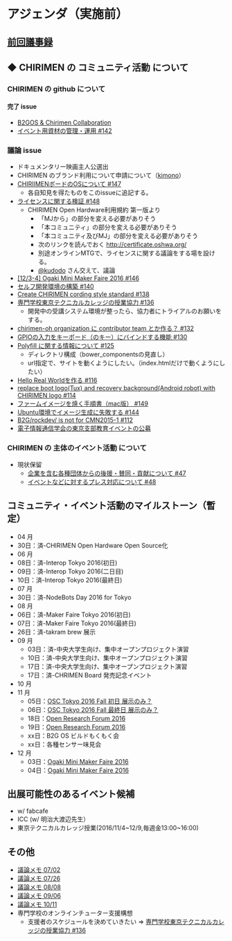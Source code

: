 # アジェンダ（実施前）

## [前回議事録](meeting-2016.10.11.md)

## ◆ CHIRIMEN の コミュニティ活動 について
### CHIRIMEN の github について
#### 完了 issue
* [B2GOS & Chirimen Collaboration](https://discourse.mozilla-community.org/t/b2gos-chirimen-collaboration/10749)
* [イベント用資材の管理・運用 #142](https://github.com/chirimen-oh/any-issues/issues/142)

###  議論 issue
* ドキュメンタリー映画主人公選出
* CHIRIMEN のブランド利用について申請について（[kimono](https://github.com/chirimen-oh/Cases/tree/master/kimono)）
* [CHIRIIMENボードのOSについて #147](https://github.com/chirimen-oh/any-issues/issues/147)
  * 各自知見を得たものをこのissueに追記する。
* [ライセンスに関する検証  #148](https://github.com/chirimen-oh/any-issues/issues/148)
  * CHIRIMEN Open Hardware利用規約 第一版より
    * 「MJから」の部分を変える必要がありそう
    * 「本コミュニティ」の部分を変える必要がありそう
    * 「本コミュニティ及びMJ」の部分を変える必要がありそう
    * 次のリンクを読んでおく http://certificate.oshwa.org/
    * 別途オンラインMTGで、ライセンスに関する議論をする場を設ける。
    * [@kudodo](https://github.com/kudodo) さん交えて、議論
* [[12/3-4] Ogaki Mini Maker Faire 2016 #146](https://github.com/chirimen-oh/any-issues/issues/146)
* [セルフ開発環境の構築 #140](https://github.com/chirimen-oh/any-issues/issues/140)
* [Create CHIRIMEN cording style standard #138](https://github.com/chirimen-oh/any-issues/issues/138)
* [専門学校東京テクニカルカレッジの授業協力 #136](https://github.com/chirimen-oh/any-issues/issues/136)
  * 開発中の受講システム環境が整ったら、協力者にトライアルのお願いをする。
* [chirimen-oh organization に contributor team とか作る？ #132](https://github.com/chirimen-oh/any-issues/issues/132)
* [GPIOの入力をキーボード（のキー）にバインドする機能 #130](https://github.com/chirimen-oh/any-issues/issues/130)
* [Polyfill に関する情報について #125](https://github.com/chirimen-oh/any-issues/issues/125)
  * ディレクトリ構成（bower_componentsの見直し）
  * url指定で、サイトを動くようにしたい。（index.htmlだけで動くようにしたい）
* [Hello Real Worldを作る #116](https://github.com/chirimen-oh/any-issues/issues/116)
* [replace boot logo(Tux) and recovery background(Android robot) with CHIRIMEN logo #114](https://github.com/chirimen-oh/any-issues/issues/114)
* [ファームイメージを焼く手順書（mac版） #149](https://github.com/chirimen-oh/any-issues/issues/149)
* [Ubuntu環境でイメージ生成に失敗する #144](https://github.com/chirimen-oh/any-issues/issues/144)
* [B2G/rockdev/ is not for CMN2015-1 #112](https://github.com/chirimen-oh/any-issues/issues/112)
* [電子情報通信学会の東京支部教育イベントの公募](https://github.com/chirimen-oh/any-issues/issues/153)

### CHIRIMEN の 主体のイベント活動 について
* 現状保留
  * [ 企業を含む各種団体からの後援・賛同・貢献について #47  ](https://is.gd/y9GQVO)
  * [ イベントなどに対するプレス対応について #48  ](https://is.gd/03PdBo)

## コミュニティ・イベント活動のマイルストーン（暫定）
* 04 月
 * 30日：済-CHIRIMEN Open Hardware Open Source化
* 06 月
 * 08日：済-Interop Tokyo 2016(初日)
 * 09日：済-Interop Tokyo 2016(二日目)
 * 10日：済-Interop Tokyo 2016(最終日)
* 07 月
 * 30日：済-NodeBots Day 2016 for Tokyo
* 08 月
 * 06日：済-Maker Faire Tokyo 2016(初日)
 * 07日：済-Maker Faire Tokyo 2016(最終日)
 * 26日：済-takram brew 展示
* 09 月
  * 03日：済-中央大学生向け、集中オープンプロジェクト演習
  * 10日：済-中央大学生向け、集中オープンプロジェクト演習
  * 17日：済-中央大学生向け、集中オープンプロジェクト演習
  * 17日：済-CHRIMEN Board 発売記念イベント
* 10 月
* 11 月
  * 05日：[OSC Tokyo 2016 Fall 初日 展示のみ？](www.ospn.jp/osc2016-fall/)
  * 06日：[OSC Tokyo 2016 Fall 最終日 展示のみ？](www.ospn.jp/osc2016-fall/)
  * 18日：[Open Research Forum 2016](http://orf.sfc.keio.ac.jp/2016/)
  * 19日：[Open Research Forum 2016](http://orf.sfc.keio.ac.jp/2016/)
  * xx日：B2G OS ビルドもくもく会
  * xx日：各種センサー味見会
* 12 月
  * 03日：[Ogaki Mini Maker Faire 2016](http://ommf.iamas.ac.jp/)
  * 04日：[Ogaki Mini Maker Faire 2016](http://ommf.iamas.ac.jp/)

## 出展可能性のあるイベント候補
* w/ fabcafe
* ICC (w/ 明治大渡辺先生）
* 東京テクニカルカレッジ授業(2016/11/4~12/9,毎週金13:00~16:00)

## その他
* [議論メモ 07/02](https://public.etherpad-mozilla.org/p/chirimen-20160702)
* [議論メモ 07/26](https://public.etherpad-mozilla.org/p/chirimen-20160726)
* [議論メモ 08/08](https://public.etherpad-mozilla.org/p/chirimen-20160808)
* [議論メモ 09/06](https://public.etherpad-mozilla.org/p/chirimen-20160906)
* [議論メモ 10/11](https://public.etherpad-mozilla.org/p/chirimen-20161011)
* 専門学校のオンラインチューター支援構想
  * 支援者のスケジュールを決めていきたい => [専門学校東京テクニカルカレッジの授業協力 #136](https://github.com/chirimen-oh/any-issues/issues/136)
